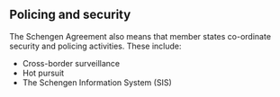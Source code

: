 ##  Policing and security

The Schengen Agreement also means that member states co-ordinate security and
policing activities. These include:

  * Cross-border surveillance 
  * Hot pursuit 
  * The Schengen Information System (SIS) 
